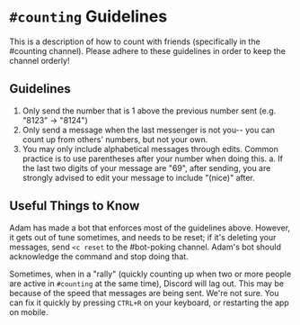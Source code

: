# `#counting` Guidelines

This is a description of how to count with friends (specifically in the #counting channel). Please adhere to these guidelines in order to keep the channel orderly!

## Guidelines

1. Only send the number that is 1 above the previous number sent (e.g. "8123" -> "8124")
2. Only send a message when the last messenger is not you-- you can count up from others' numbers, but not your own.
3. You may only include alphabetical messages through edits. Common practice is to use parentheses after your number when doing this.
    a. If the last two digits of your message are "69", after sending, you are strongly advised to edit your message to include "(nice)" after.

## Useful Things to Know

Adam has made a bot that enforces most of the guidelines above. However, it gets out of tune sometimes, and needs to be reset; if it's deleting your messages, send `<c reset` to the #bot-poking channel. Adam's bot should acknowledge the command and stop doing that.

Sometimes, when in a "rally" (quickly counting up when two or more people are active in `#counting` at the same time), Discord will lag out. This may be because of the speed that messages are being sent. We're not sure. You can fix it quickly by pressing `CTRL+R` on your keyboard, or restarting the app on mobile.
